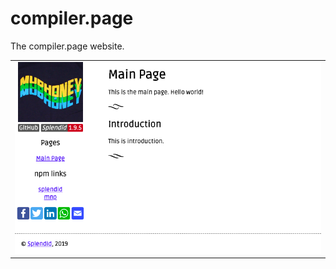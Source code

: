 # compiler.page
The compiler.page website.

<table><tr><td><a href="https://compiler.page"><img src="screenshots/index.png"></a></td></tr></table>